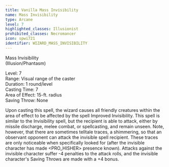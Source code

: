 ```yaml
---
title: Vanilla Mass Invisibility
name: Mass Invisibility
type: Arcane
level: 7
highlighted_classes: Illusionist
prohibited_classes: Necromancer
icon: spwi721
identifier: WIZARD_MASS_INVISIBILITY
---
```

Mass Invisibility   
(Illusion/Phantasm)  
  
Level: 7  
Range: Visual range of the caster   
Duration: 1 round/level  
Casting Time: 7  
Area of Effect: 15-ft. radius   
Saving Throw: None   
  
Upon casting this spell, the wizard causes all friendly creatures within the area of effect to be affected by the spell Improved Invisibility. This spell is similar to the Invisibility spell, but the recipient is able to attack, either by missile discharge, melee combat, or spellcasting, and remain unseen. Note, however, that there are sometimes telltale traces, a shimmering, so that an observant opponent can attack the invisible spell recipient. These traces are only noticeable when specifically looked for (after the invisible character has made &lt;PRO_HISHER&gt; presence known). Attacks against the invisible character suffer -4 penalties to the attack rolls, and the invisible character's Saving Throws are made with a +4 bonus.  
